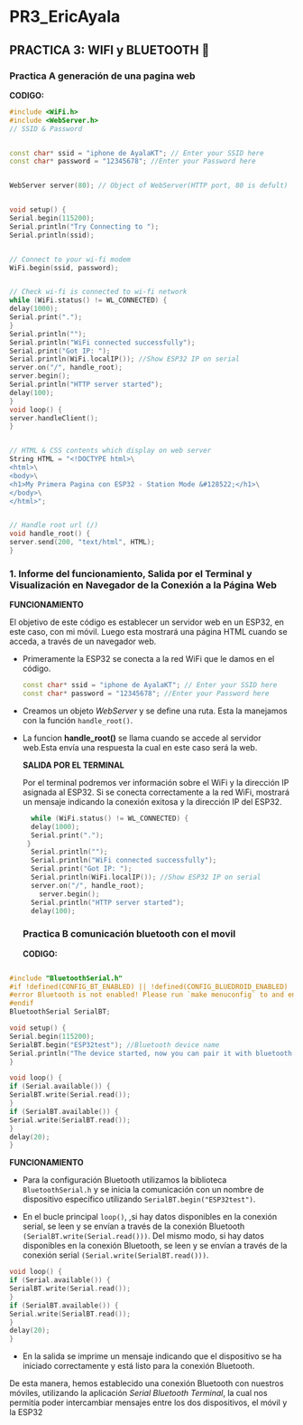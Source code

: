 # PR3_EricAyala

## PRACTICA 3: WIFI y BLUETOOTH 📶

### Practica A generación de una pagina web

**CODIGO:**
```CPP
#include <WiFi.h>
#include <WebServer.h>
// SSID & Password


const char* ssid = "iphone de AyalaKT"; // Enter your SSID here
const char* password = "12345678"; //Enter your Password here


WebServer server(80); // Object of WebServer(HTTP port, 80 is defult)


void setup() {
Serial.begin(115200);
Serial.println("Try Connecting to ");
Serial.println(ssid);


// Connect to your wi-fi modem
WiFi.begin(ssid, password);


// Check wi-fi is connected to wi-fi network
while (WiFi.status() != WL_CONNECTED) {
delay(1000);
Serial.print(".");
}
Serial.println("");
Serial.println("WiFi connected successfully");
Serial.print("Got IP: ");
Serial.println(WiFi.localIP()); //Show ESP32 IP on serial
server.on("/", handle_root);
server.begin();
Serial.println("HTTP server started");
delay(100);
}
void loop() {
server.handleClient();
}


// HTML & CSS contents which display on web server
String HTML = "<!DOCTYPE html>\
<html>\
<body>\
<h1>My Primera Pagina con ESP32 - Station Mode &#128522;</h1>\
</body>\
</html>";


// Handle root url (/)
void handle_root() {
server.send(200, "text/html", HTML);
}

```
### 1. Informe del funcionamiento, Salida por el Terminal y Visualización en Navegador de la Conexión a la Página Web

**FUNCIONAMIENTO**

El objetivo de este código es establecer un servidor web en un ESP32, en este caso, con mi móvil. Luego esta mostrará una página HTML cuando se acceda, a través de un navegador web.

- Primeramente la ESP32 se conecta a la red WiFi que le damos en el código.

  ```cpp
  const char* ssid = "iphone de AyalaKT"; // Enter your SSID here
  const char* password = "12345678"; //Enter your Password here
  ```
- Creamos un objeto *WebServer* y se define una ruta. Esta la manejamos con la función `handle_root()`.

- La funcion **handle_root()** se llama cuando se accede al servidor web.Esta envía una respuesta la cual en este caso será la web.  

  **SALIDA POR EL TERMINAL**
  
  Por el terminal podremos ver información sobre el WiFi y la dirección IP asignada al ESP32. Si se conecta correctamente a la red WiFi, mostrará un mensaje indicando la conexión exitosa y la dirección IP del ESP32.

  ```cpp
    while (WiFi.status() != WL_CONNECTED) {
    delay(1000);
    Serial.print(".");
   }
    Serial.println("");
    Serial.println("WiFi connected successfully");
    Serial.print("Got IP: ");
    Serial.println(WiFi.localIP()); //Show ESP32 IP on serial
    server.on("/", handle_root);
      server.begin();
    Serial.println("HTTP server started");
    delay(100);

  ```
  ### Practica B comunicación bluetooth con el movil

  **CODIGO:**
```cpp

#include "BluetoothSerial.h"
#if !defined(CONFIG_BT_ENABLED) || !defined(CONFIG_BLUEDROID_ENABLED)
#error Bluetooth is not enabled! Please run `make menuconfig` to and enable it
#endif
BluetoothSerial SerialBT;

void setup() {
Serial.begin(115200);
SerialBT.begin("ESP32test"); //Bluetooth device name
Serial.println("The device started, now you can pair it with bluetooth!");
}

void loop() {
if (Serial.available()) {
SerialBT.write(Serial.read());
}
if (SerialBT.available()) {
Serial.write(SerialBT.read());
}
delay(20);
}
```
**FUNCIONAMIENTO**

- Para la configuración Bluetooth utilizamos la biblioteca `BluetoothSerial.h` y se inicia la comunicación con un nombre de dispositivo específico utilizando `SerialBT.begin("ESP32test")`.

- En el bucle principal `loop()`, ,si hay datos disponibles en la conexión serial, se leen y se envían a través de la conexión Bluetooth `(SerialBT.write(Serial.read()))`. Del mismo modo, si hay datos disponibles en la conexión Bluetooth, se leen y se envían a través de la conexión serial `(Serial.write(SerialBT.read()))`.

```cpp
void loop() {
if (Serial.available()) {
SerialBT.write(Serial.read());
}
if (SerialBT.available()) {
Serial.write(SerialBT.read());
}
delay(20);
}
```

- En la salida se imprime un mensaje indicando que el dispositivo se ha iniciado correctamente y está listo para la conexión Bluetooth.

De esta manera, hemos establecido una conexión Bluetooth con nuestros móviles, utilizando la aplicación *Serial Bluetooth Terminal*, la cual nos permitía poder intercambiar mensajes entre los dos dispositivos, el móvil y la ESP32 
